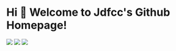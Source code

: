 # Hi 🎉 Welcome to Jdfcc's Github Homepage!

![](https://github-readme-stats.vercel.app/api/top-langs/?username=jdfcc&theme=dark&layout=compact)
![](https://github-readme-stats.vercel.app/api?username=jdfcc&show_icons=true&theme=dark&count_private=true)
![](https://activity-graph.herokuapp.com/graph?username=jdfcc&theme=github)
  


